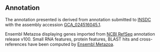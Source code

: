 **Annotation**
----------

The annotation presented is derived from annotation submitted to
[INSDC](http://www.insdc.org) with the assembly accession [GCA\_024516045.1](http://www.ebi.ac.uk/ena/data/view/GCA_024516045.1).

Ensembl Metazoa displaying genes imported from [NCBI RefSeq](https://www.ncbi.nlm.nih.gov/genome/annotation_euk/Bombus_affinis/100) annotation release v100.
Small RNA features, protein features, BLAST hits and cross-references have been
computed by [Ensembl Metazoa](https://metazoa.ensembl.org/info/genome/annotation/index.html).

